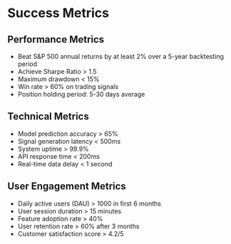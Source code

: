 # Success Metrics

## Performance Metrics
- Beat S&P 500 annual returns by at least 2% over a 5-year backtesting period
- Achieve Sharpe Ratio > 1.5
- Maximum drawdown < 15%
- Win rate > 60% on trading signals
- Position holding period: 5-30 days average

## Technical Metrics
- Model prediction accuracy > 65%
- Signal generation latency < 500ms
- System uptime > 99.9%
- API response time < 200ms
- Real-time data delay < 1 second

## User Engagement Metrics
- Daily active users (DAU) > 1000 in first 6 months
- User session duration > 15 minutes
- Feature adoption rate > 40%
- User retention rate > 60% after 3 months
- Customer satisfaction score > 4.2/5 
